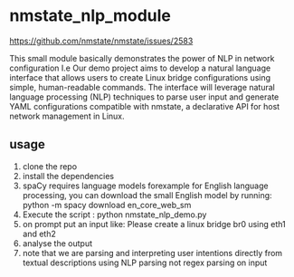 # nmstate_nlp_module
https://github.com/nmstate/nmstate/issues/2583

This small module basically demonstrates the power of NLP in network configuration I.e
Our demo project aims to develop a natural language interface that allows users to create Linux bridge configurations using simple, human-readable commands. The interface will leverage natural language processing (NLP) techniques to parse user input and generate YAML configurations compatible with nmstate, a declarative API for host network management in Linux.

##  usage
1. clone the repo
2. install the dependencies
3. spaCy requires language models forexample for English language processing, you can download the small English model by running:
   python -m spacy download en_core_web_sm
4. Execute the script : 
python nmstate_nlp_demo.py
5. on prompt put an input like: Please create a linux bridge br0 using eth1 and eth2
6. analyse the output
7. note that we are parsing  and interpreting  user intentions directly from textual descriptions using NLP parsing not regex parsing on input



